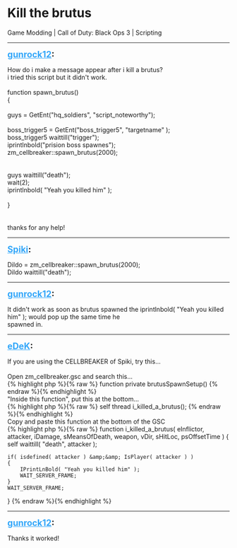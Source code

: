 # Kill the brutus
Game Modding | Call of Duty: Black Ops 3 | Scripting

---
<strong style="font-size: 1.4em;"><span style="text-decoration: underline;text-decoration-color: #34a7f9;"><span style="color:#34a7f9;">gunrock12</span></span>:</strong>

<p>How do i make a message appear after i kill a brutus? <br />i tried this script but it didn&#39;t work.<br /><br />function spawn_brutus()<br />{<br /><br />guys = GetEnt(&quot;hq_soldiers&quot;, &quot;script_noteworthy&quot;);<br />    <br />    boss_trigger5 = GetEnt(&quot;boss_trigger5&quot;, &quot;targetname&quot; );<br />    boss_trigger5 waittill(&quot;trigger&quot;);<br />    iprintlnbold(&quot;prision boss spawnes&quot;);<br />    zm_cellbreaker::spawn_brutus(2000);<br />    <br /><br />   guys waittill(&quot;death&quot;);<br />   wait(2);<br />   iprintlnbold( &quot;Yeah you killed him&quot; );<br /><br />}<br /><br /><br />thanks for any help!</p>

---
<strong style="font-size: 1.4em;"><span style="text-decoration: underline;text-decoration-color: #34a7f9;"><span style="color:#34a7f9;">Spiki</span></span>:</strong>

<p>Dildo = zm_cellbreaker::spawn_brutus(2000);<br />Dildo waittill(&quot;death&quot;);</p>

---
<strong style="font-size: 1.4em;"><span style="text-decoration: underline;text-decoration-color: #34a7f9;"><span style="color:#34a7f9;">gunrock12</span></span>:</strong>

<p>It didn&#39;t work as soon as brutus spawned the iprintlnbold( &quot;Yeah you killed him&quot; );  would pop up the same time he<br />spawned in.</p>

---
<strong style="font-size: 1.4em;"><span style="text-decoration: underline;text-decoration-color: #34a7f9;"><span style="color:#34a7f9;">eDeK</span></span>:</strong>

<p>If you are using the CELLBREAKER of Spiki, try this...<br /><br />Open zm_cellbreaker.gsc and search this...<br />{% highlight php %}{% raw %}
function private brutusSpawnSetup()
{% endraw %}{% endhighlight %}
<br />&quot;Inside this function&quot;, put this at the bottom...<br />{% highlight php %}{% raw %}
self thread i_killed_a_brutus();
{% endraw %}{% endhighlight %}
<br />Copy and paste this function at the bottom of the GSC<br />{% highlight php %}{% raw %}
function i_killed_a_brutus( eInflictor, attacker, iDamage, sMeansOfDeath, weapon, vDir, sHitLoc, psOffsetTime )
{
    self waittill( "death", attacker );

    if( isdefined( attacker ) &amp;&amp; IsPlayer( attacker ) )
    {      
        IPrintLnBold( "Yeah you killed him" );
        WAIT_SERVER_FRAME;                      
    }
    WAIT_SERVER_FRAME;
}
{% endraw %}{% endhighlight %}
</p>

---
<strong style="font-size: 1.4em;"><span style="text-decoration: underline;text-decoration-color: #34a7f9;"><span style="color:#34a7f9;">gunrock12</span></span>:</strong>

<p>Thanks it worked!</p>
